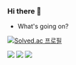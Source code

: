 ### Hi there 👋

- What's going on?

[![Solved.ac 프로필](http://mazassumnida.wtf/api/mini/generate_badge?boj=jwonylee)](https://solved.ac/jwonylee)


<a href="https://jiwon.tech" target="_blank" rel="noopener"><img src="https://img.shields.io/badge/Resume-000000?logo=notion&logoColor=white"/></a> <a href="https://www.linkedin.com/in/jwonylee/" target="_blank" rel="noopener"><img src="https://img.shields.io/badge/LinkedIn-0077B5?logo=LinkedIn&logoColor=white" /></a> <a href="mailto:jiwon.swdev@gmail.com" rel="noopener"><img src="https://img.shields.io/badge/Email-D14836?logo=Gmail&logoColor=white" /></a>
